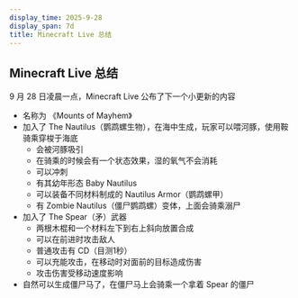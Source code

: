 ```yaml
---
display_time: 2025-9-28
display_span: 7d
title: Minecraft Live 总结
---
```

## Minecraft Live 总结

9 月 28 日凌晨一点，Minecraft Live 公布了下一个小更新的内容


* 名称为 《Mounts of Mayhem》
* 加入了 The Nautilus（鹦鹉螺生物），在海中生成，玩家可以喂河豚，使用鞍骑乘穿梭于海底
    * 会被河豚吸引
    * 在骑乘的时候会有一个状态效果，湿的氧气不会消耗
    * 可以冲刺
    * 有其幼年形态 Baby Nautilus
    * 可以装备不同材料制成的 Nautilus Armor（鹦鹉螺甲）
    * 有 Zombie Nautilus（僵尸鹦鹉螺）变体，上面会骑乘溺尸
* 加入了 The Spear（矛）武器
    * 两根木棍和一个材料左下到右上斜向放置合成
    * 可以在前进时攻击敌人
    * 普通攻击有 CD（目测1秒）
    * 可以充能攻击，在移动时对面前的目标造成伤害
    * 攻击伤害受移动速度影响
* 自然可以生成僵尸马了，在僵尸马上会骑乘一个拿着 Spear 的僵尸